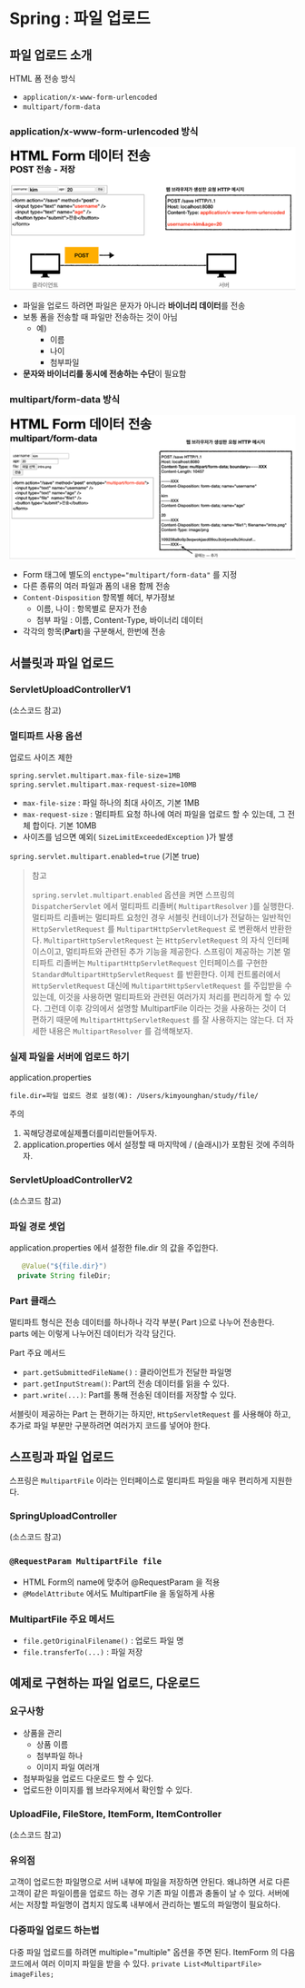# Spring : 파일 업로드

## 파일 업로드 소개

HTML 폼 전송 방식

- `application/x-www-form-urlencoded`
- `multipart/form-data`

### application/x-www-form-urlencoded 방식

![application/x-www-form-urlencoded 방식](./image/upload-method-1.png)

- 파일을 업로드 하려면 파일은 문자가 아니라 **바이너리 데이터**를 전송
- 보통 폼을 전송할 때 파일만 전송하는 것이 아님
  - 예)
    - 이름
    - 나이
    - 첨부파일
- **문자와 바이너리를 동시에 전송하는 수단**이 필요함

### multipart/form-data 방식

![application/x-www-form-urlencoded 방식](./image/upload-method-2.png)

- Form 태그에 별도의 `enctype="multipart/form-data"` 를 지정
- 다른 종류의 여러 파일과 폼의 내용 함께 전송
- `Content-Disposition` 항목별 헤더, 부가정보
  - 이름, 나이 : 항목별로 문자가 전송
  - 첨부 파일 : 이름, Content-Type, 바이너리 데이터
- 각각의 항목(**Part**)을 구분해서, 한번에 전송

## 서블릿과 파일 업로드

### ServletUploadControllerV1

(소스코드 참고)

### 멀티파트 사용 옵션

업로드 사이즈 제한

```properties
spring.servlet.multipart.max-file-size=1MB
spring.servlet.multipart.max-request-size=10MB
```

- `max-file-size` : 파일 하나의 최대 사이즈, 기본 1MB
- `max-request-size` : 멀티파트 요청 하나에 여러 파일을 업로드 할 수 있는데, 그 전체 합이다. 기본 10MB
- 사이즈를 넘으면 예외( `SizeLimitExceededException` )가 발생

`spring.servlet.multipart.enabled=true` (기본 true)

> 참고
>
> `spring.servlet.multipart.enabled` 옵션을 켜면 스프링의 `DispatcherServlet` 에서 멀티파트 리졸버( `MultipartResolver` )를 실행한다.
> 멀티파트 리졸버는 멀티파트 요청인 경우 서블릿 컨테이너가 전달하는 일반적인 `HttpServletRequest` 를 `MultipartHttpServletRequest` 로 변환해서 반환한다.
> `MultipartHttpServletRequest` 는 `HttpServletRequest` 의 자식 인터페이스이고, 멀티파트와 관련된 추가 기능을 제공한다.
> 스프링이 제공하는 기본 멀티파트 리졸버는 `MultipartHttpServletRequest` 인터페이스를 구현한 `StandardMultipartHttpServletRequest` 를 반환한다.
> 이제 컨트롤러에서 `HttpServletRequest` 대신에 `MultipartHttpServletRequest` 를 주입받을 수 있는데, 이것을 사용하면 멀티파트와 관련된 여러가지 처리를 편리하게 할 수 있다. 그런데 이후 강의에서 설명할 MultipartFile 이라는 것을 사용하는 것이 더 편하기 때문에 `MultipartHttpServletRequest` 를 잘 사용하지는 않는다. 더 자세한 내용은 `MultipartResolver` 를 검색해보자.

### 실제 파일을 서버에 업로드 하기

application.properties

```properties
file.dir=파일 업로드 경로 설정(예): /Users/kimyounghan/study/file/
```

주의

1. 꼭해당경로에실제폴더를미리만들어두자.
2. application.properties 에서 설정할 때 마지막에 / (슬래시)가 포함된 것에 주의하자.

### ServletUploadControllerV2

(소스코드 참고)

### 파일 경로 셋업

application.properties 에서 설정한 file.dir 의 값을 주입한다.

```java
   @Value("${file.dir}")
  private String fileDir;
```

### Part 클래스

멀티파트 형식은 전송 데이터를 하나하나 각각 부분( Part )으로 나누어 전송한다. 
parts 에는 이렇게 나누어진 데이터가 각각 담긴다.

Part 주요 메서드

- `part.getSubmittedFileName()` : 클라이언트가 전달한 파일명
- `part.getInputStream()`: Part의 전송 데이터를 읽을 수 있다.
- `part.write(...)`: Part를 통해 전송된 데이터를 저장할 수 있다.

서블릿이 제공하는 Part 는 편하기는 하지만, `HttpServletRequest` 를 사용해야 하고, 추가로 파일 부분만 구분하려면 여러가지 코드를 넣어야 한다.

## 스프링과 파일 업로드

스프링은 `MultipartFile` 이라는 인터페이스로 멀티파트 파일을 매우 편리하게 지원한다.

### SpringUploadController

(소스코드 참고)

### `@RequestParam MultipartFile file`

- HTML Form의 name에 맞추어 @RequestParam 을 적용
- `@ModelAttribute` 에서도 MultipartFile 을 동일하게 사용

### MultipartFile 주요 메서드

- `file.getOriginalFilename()` : 업로드 파일 명
- `file.transferTo(...)` : 파일 저장

## 예제로 구현하는 파일 업로드, 다운로드

### 요구사항

- 상품을 관리
  - 상품 이름
  - 첨부파일 하나
  - 이미지 파일 여러개
- 첨부파일을 업로드 다운로드 할 수 있다.
- 업로드한 이미지를 웹 브라우저에서 확인할 수 있다.

### UploadFile, FileStore, ItemForm, ItemController

(소스코드 참고)

### 유의점

고객이 업로드한 파일명으로 서버 내부에 파일을 저장하면 안된다. 왜냐하면 서로 다른 고객이 같은 파일이름을 업로드 하는 경우 기존 파일 이름과 충돌이 날 수 있다. 서버에서는 저장할 파일명이 겹치지 않도록 내부에서 관리하는 별도의 파일명이 필요하다.

### 다중파일 업로드 하는법

다중 파일 업로드를 하려면 multiple="multiple" 옵션을 주면 된다.
ItemForm 의 다음 코드에서 여러 이미지 파일을 받을 수 있다.
`private List<MultipartFile> imageFiles;`
